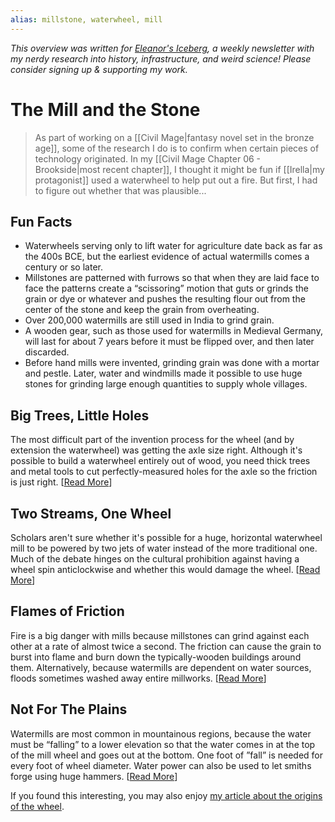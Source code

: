 ```yaml
---
alias: millstone, waterwheel, mill
---
```

<cite>This overview was written for [Eleanor's Iceberg](http://newsletter.eleanorkonik.com/), a weekly newsletter with my nerdy research into history, infrastructure, and weird science! Please consider signing up & supporting my work.</cite>

# The Mill and the Stone

> As part of working on a [[Civil Mage|fantasy novel set in the bronze age]], some of the research I do is to confirm when certain pieces of technology originated. In my [[Civil Mage Chapter 06 - Brookside|most recent chapter]], I thought it might be fun if [[Irella|my protagonist]] used a waterwheel to help put out a fire. But first, I had to figure out whether that was plausible... 

## Fun Facts

-   Waterwheels serving only to lift water for agriculture date back as far as the 400s BCE, but the earliest evidence of actual watermills comes a century or so later. 
-   Millstones are patterned with furrows so that when they are laid face to face the patterns create a “scissoring” motion that guts or grinds the grain or dye or whatever and pushes the resulting flour out from the center of the stone and keep the grain from overheating.  
-   Over 200,000 watermills are still used in India to grind grain. 
-   A wooden gear, such as those used for watermills in Medieval Germany, will last for about 7 years before it must be flipped over, and then later discarded. 
-   Before hand mills were invented, grinding grain was done with a mortar and pestle. Later, water and windmills made it possible to use huge stones for grinding large enough quantities to supply whole villages. 

## Big Trees, Little Holes

The most difficult part of the invention process for the wheel (and by extension the waterwheel) was getting the axle size right. Although it's possible to build a waterwheel entirely out of wood, you need thick trees and metal tools to cut perfectly-measured holes for the axle so the friction is just right. \[[Read More](https://www.livescience.com/18808-invention-wheel.html)\]

## Two Streams, One Wheel

Scholars aren't sure whether it's possible for a huge, horizontal waterwheel mill to be powered by two jets of water instead of the more traditional one. Much of the debate hinges on the cultural prohibition against having a wheel spin anticlockwise and whether this would damage the wheel. \[[Read More](https://www.jstor.org/stable/20617844)\]

## Flames of Friction

Fire is a big danger with mills because millstones can grind against each other at a rate of almost twice a second. The friction can cause the grain to burst into flame and burn down the typically-wooden buildings around them. Alternatively, because watermills are dependent on water sources, floods sometimes washed away entire millworks. \[[Read More](https://millstones.com/history/)\]

## Not For The Plains

Watermills are most common in mountainous regions, because the water must be “falling” to a lower elevation so that the water comes in at the top of the mill wheel and goes out at the bottom. One foot of ”fall” is needed for every foot of wheel diameter. Water power can also be used to let smiths forge using huge hammers. \[[Read More](https://www.lockesmillgrains.com/about-watermills)\]

<div class=infobox>If you found this interesting, you may also enjoy <a href="https://eleanorkonik.com/early-pastoral-economies/">my article about the origins of the wheel</a>.</div>
 